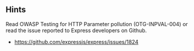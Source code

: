 ## Hints
Read OWASP Testing for HTTP Parameter pollution (OTG-INPVAL-004) or read the issue reported to Express developers on Github.
- https://github.com/expressjs/express/issues/1824